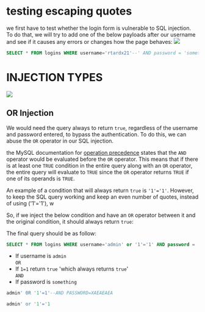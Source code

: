 
# testing escaping quotes
we first have to test whether the login form is vulnerable to SQL injection. To do that, we will try to add one of the below payloads after our username and see if it causes any errors or changes how the page behaves:
![](Pasted%20image%2020250421175624.png)
```sql
SELECT * FROM logins WHERE username='rtardx21'--' AND password = 'something';
```

# INJECTION TYPES
![](types_of_sqli.jpg)
## OR Injection

We would need the query always to return `true`, regardless of the username and password entered, to bypass the authentication. To do this, we can abuse the `OR` operator in our SQL injection.

 the MySQL documentation for [operation precedence](https://dev.mysql.com/doc/refman/8.0/en/operator-precedence.html) states that the `AND` operator would be evaluated before the `OR` operator. This means that if there is at least one `TRUE` condition in the entire query along with an `OR` operator, the entire query will evaluate to `TRUE` since the `OR` operator returns `TRUE` if one of its operands is `TRUE`.

An example of a condition that will always return `true` is `'1'='1'`. However, to keep the SQL query working and keep an even number of quotes, instead of using ('1'='1'), w

So, if we inject the below condition and have an `OR` operator between it and the original condition, it should always return `true`:

The final query should be as follow:
```sql
SELECT * FROM logins WHERE username='admin' or '1'='1' AND password = 'something';
```
- If username is `admin`  
    `OR`
- If `1=1` return `true` 'which always returns `true`'  
    `AND`
- If password is `something`

```SQL
admin' 0R '1'=1'--AND PASSWORD=XAEAEAEA
```
```sql
admin' or '1'='1
```